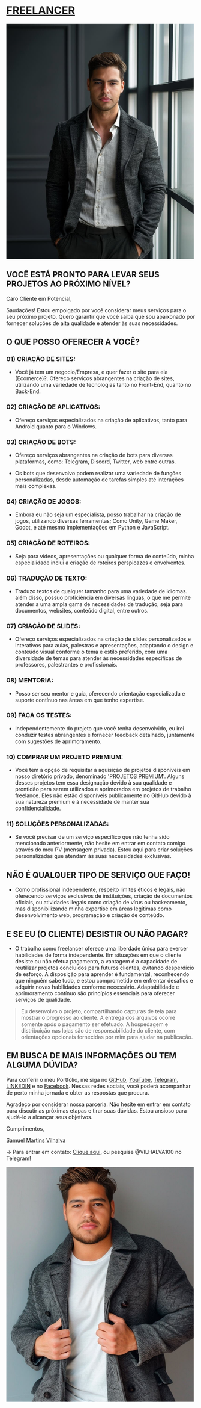 # [FREELANCER](https://telegra.ph/FREELANCER-10-19-9)
<img src="IMAGENS/VILHALVA_1.jpg" align="center" width="500"> <br>

## VOCÊ ESTÁ PRONTO PARA LEVAR SEUS PROJETOS AO PRÓXIMO NÍVEL?
Caro Cliente em Potencial,

Saudações! Estou empolgado por você considerar meus serviços para o seu próximo projeto. Quero garantir que você saiba que sou apaixonado por fornecer soluções de alta qualidade e atender às suas necessidades.

## O QUE POSSO OFERECER A VOCÊ?
### 01) CRIAÇÃO DE SITES:
- Você já tem um negocio/Empresa, e quer fazer o site para ela (Ecomerce)?. Ofereço serviços abrangentes na criação de sites, utilizando uma variedade de tecnologias tanto no Front-End, quanto no Back-End. 

### 02) CRIAÇÃO DE APLICATIVOS:
- Ofereço serviços especializados na criação de aplicativos, tanto para Android quanto para o Windows.

### 03) CRIAÇÃO DE BOTS:
- Ofereço serviços abrangentes na criação de bots para diversas plataformas, como: Telegram, Discord, Twitter, web entre outras. 

- Os bots que desenvolvo podem realizar uma variedade de funções personalizadas, desde automação de tarefas simples até interações mais complexas.

### 04) CRIAÇÃO DE JOGOS: 
- Embora eu não seja um especialista, posso trabalhar na criação de jogos, utilizando diversas ferramentas; Como Unity, Game Maker, Godot, e até mesmo implementações em Python e JavaScript.

### 05) CRIAÇÃO DE ROTEIROS: 
- Seja para vídeos, apresentações ou qualquer forma de conteúdo, minha especialidade inclui a criação de roteiros perspicazes e envolventes.

### 06) TRADUÇÃO DE TEXTO:
- Traduzo textos de qualquer tamanho para uma variedade de idiomas. além disso, possuo proficiência em diversas línguas, o que me permite atender a uma ampla gama de necessidades de tradução, seja para documentos, websites, conteúdo digital, entre outros.

### 07) CRIAÇÃO DE SLIDES:
- Ofereço serviços especializados na criação de slides personalizados e interativos para aulas, palestras e apresentações, adaptando o design e conteúdo visual conforme o tema e estilo preferido, com uma diversidade de temas para atender às necessidades específicas de professores, palestrantes e profissionais.

### 08) MENTORIA:
- Posso ser seu mentor e guia, oferecendo orientação especializada e suporte contínuo nas áreas em que tenho expertise.

### 09) FAÇA OS TESTES:
- Independentemente do projeto que você tenha desenvolvido, eu irei conduzir testes abrangentes e fornecer feedback detalhado, juntamente com sugestões de aprimoramento.

### 10) COMPRAR UM PROJETO PREMIUM: 
- Você tem a opção de requisitar a aquisição de projetos disponíveis em nosso diretório privado, denominado ['PROJETOS PREMIUM'](https://github.com/VILHALVA?tab=repositories&q=+topic:PREMIUM). Alguns desses projetos tem essa designação devido à sua qualidade e prontidão para serem utilizados e aprimorados em projetos de trabalho freelance. Eles não estão disponíveis publicamente no GitHub devido à sua natureza premium e à necessidade de manter sua confidencialidade.

### 11) SOLUÇÕES PERSONALIZADAS: 
- Se você precisar de um serviço específico que não tenha sido mencionado anteriormente, não hesite em entrar em contato comigo através do meu PV (mensagem privada). Estou aqui para criar soluções personalizadas que atendam às suas necessidades exclusivas.

## NÃO É QUALQUER TIPO DE SERVIÇO QUE FAÇO!
- Como profissional independente, respeito limites éticos e legais, não oferecendo serviços exclusivos de instituições, criação de documentos oficiais, ou atividades ilegais como criação de vírus ou hackeamento, mas disponibilizando minha expertise em áreas legítimas como desenvolvimento web, programação e criação de conteúdo.

## E SE EU (O CLIENTE) DESISTIR OU NÃO PAGAR?
- O trabalho como freelancer oferece uma liberdade única para exercer habilidades de forma independente. Em situações em que o cliente desiste ou não efetua pagamento, a vantagem é a capacidade de reutilizar projetos concluídos para futuros clientes, evitando desperdício de esforço. A disposição para aprender é fundamental, reconhecendo que ninguém sabe tudo, e estou comprometido em enfrentar desafios e adquirir novas habilidades conforme necessário. Adaptabilidade e aprimoramento contínuo são princípios essenciais para oferecer serviços de qualidade.

> Eu desenvolvo o projeto, compartilhando capturas de tela para mostrar o progresso ao cliente. A entrega dos arquivos ocorre somente após o pagamento ser efetuado. A hospedagem e distribuição nas lojas são de responsabilidade do cliente, com orientações opcionais fornecidas por mim para ajudar na publicação.

## EM BUSCA DE MAIS INFORMAÇÕES OU TEM ALGUMA DÚVIDA?
Para conferir o meu Portfólio, me siga no [GitHub](https://github.com/VILHALVA), [YouTube](https://www.youtube.com/channel/UCmSPU_gp3NA7a8pb5Iwy3lQ), [Telegram](https://t.me/VILHALVA100_CANAL), [LINKEDIN](http://www.linkedin.com/in/vilhalva) e no [Facebook](https://facebook.com/VILHALVA100). Nessas redes sociais, você poderá acompanhar de perto minha jornada e obter as respostas que procura.

Agradeço por considerar nossa parceria. Não hesite em entrar em contato para discutir as próximas etapas e tirar suas dúvidas. Estou ansioso para ajudá-lo a alcançar seus objetivos.

Cumprimentos,

[Samuel Martins Vilhalva](https://t.me/VILHALVA100)

-> Para entrar em contato: [Clique aqui](https://t.me/VILHALVA100), ou pesquise @VILHALVA100 no Telegram!

<img src="IMAGENS/VILHALVA_2.jpg" align="center" width="500"> <br>


